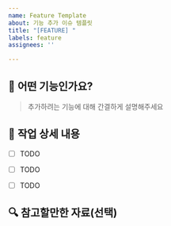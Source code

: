 ```yaml
---
name: Feature Template
about: 기능 추가 이슈 템플릿
title: "[FEATURE] "
labels: feature
assignees: ''

---
```


## 📌 어떤 기능인가요?
> 추가하려는 기능에 대해 간결하게 설명해주세요


## 📜 작업 상세 내용
- [ ] TODO
- [ ] TODO
- [ ] TODO


## 🔍 참고할만한 자료(선택)